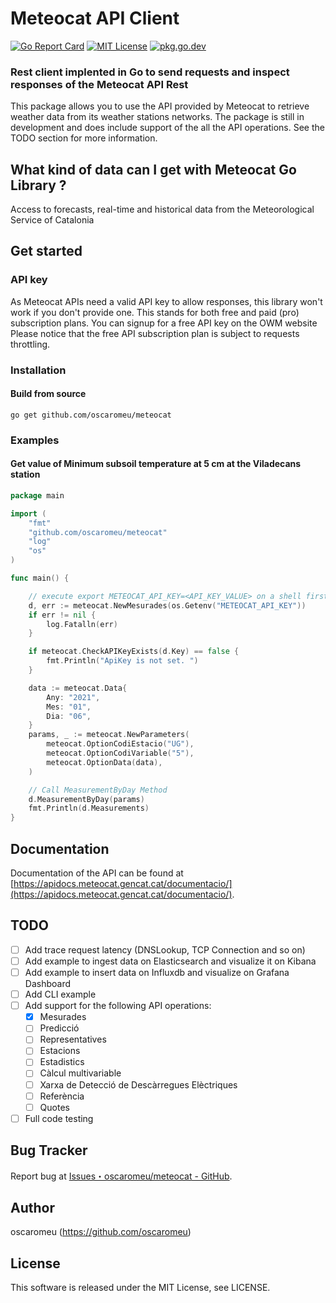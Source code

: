 # Meteocat API Client

[![Go Report Card](https://goreportcard.com/badge/github.com/oscaromeu/meteocat)](https://goreportcard.com/report/github.com/oscaromeu/meteocat)
[![MIT License](http://img.shields.io/badge/license-MIT-blue.svg)](https://github.com/itchyny/meteocat/blob/master/LICENSE)
[![pkg.go.dev](https://pkg.go.dev/badge/github.com/oscaromeu/meteocat)](https://pkg.go.dev/github.com/oscaromeu/meteocat)

### Rest client implented in Go to send requests and inspect responses of the Meteocat API Rest

This package allows you to use the API provided by Meteocat to retrieve weather data from its weather stations networks.
The package is still in development and does include support of the all the API operations. See the TODO section for
more information.

## What kind of data can I get with Meteocat Go Library ?

Access to forecasts, real-time and historical data from the Meteorological Service of Catalonia

## Get started

### API key

As Meteocat APIs need a valid API key to allow responses, this library won't work if you don't provide one. This stands
for both free and paid (pro) subscription plans. You can signup for a free API key on the OWM website Please notice that
the free API subscription plan is subject to requests throttling.

### Installation

#### Build from source

`go get github.com/oscaromeu/meteocat`

### Examples

#### Get value of Minimum subsoil temperature at 5 cm at the Viladecans station

```go
package main

import (
	"fmt"
	"github.com/oscaromeu/meteocat"
	"log"
	"os"
)

func main() {

	// execute export METEOCAT_API_KEY=<API_KEY_VALUE> on a shell first
	d, err := meteocat.NewMesurades(os.Getenv("METEOCAT_API_KEY"))
	if err != nil {
		log.Fatalln(err)
	}

	if meteocat.CheckAPIKeyExists(d.Key) == false {
		fmt.Println("ApiKey is not set. ")
	}

	data := meteocat.Data{
		Any: "2021",
		Mes: "01",
		Dia: "06",
	}
	params, _ := meteocat.NewParameters(
		meteocat.OptionCodiEstacio("UG"),
		meteocat.OptionCodiVariable("5"),
		meteocat.OptionData(data),
	)

	// Call MeasurementByDay Method
	d.MeasurementByDay(params)
	fmt.Println(d.Measurements)
}
```

## Documentation

Documentation of the API can be found
at [https://apidocs.meteocat.gencat.cat/documentacio/](https://apidocs.meteocat.gencat.cat/documentacio/).

## TODO
- [ ] Add trace request latency (DNSLookup, TCP Connection and so on)
- [ ] Add example to ingest data on Elasticsearch and visualize it on Kibana
- [ ] Add example to insert data on Influxdb and visualize on Grafana Dashboard
- [ ] Add CLI example
- [ ] Add support for the following API operations:
    - [x] Mesurades
    - [ ] Predicció
    - [ ] Representatives
    - [ ] Estacions
    - [ ] Estadistics
    - [ ] Càlcul multivariable
    - [ ] Xarxa de Detecció de Descàrregues Elèctriques
    - [ ] Referència
    - [ ] Quotes
- [ ] Full code testing

## Bug Tracker

Report bug at [Issues・oscaromeu/meteocat - GitHub](https://github.com/oscaromeu/meteocat/issues).

## Author

oscaromeu (https://github.com/oscaromeu)

## License

This software is released under the MIT License, see LICENSE.
